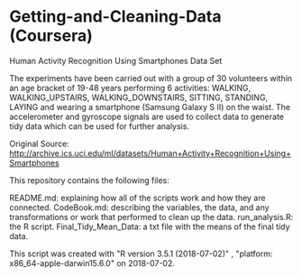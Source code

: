 
# Getting-and-Cleaning-Data (Coursera)

Human Activity Recognition Using Smartphones Data Set

The experiments have been carried out with a group of 30 volunteers within an age bracket of 19-48 years performing 6  activities: WALKING, WALKING_UPSTAIRS, WALKING_DOWNSTAIRS, SITTING, STANDING, LAYING and wearing a smartphone (Samsung Galaxy S II) on the waist. The accelerometer and gyroscope signals are used to collect data to generate tidy data which can be used for further analysis.

Original Source: http://archive.ics.uci.edu/ml/datasets/Human+Activity+Recognition+Using+Smartphones

This repository contains the following files:

README.md: explaining how all of the scripts work and how they are connected.
CodeBook.md: describing the variables, the data, and any transformations or work that performed to clean up the data.
run_analysis.R: the R script.
Final_Tidy_Mean_Data: a txt file with the means of the final tidy data.


This script was created with "R version 3.5.1 (2018-07-02)" , "platform: x86_64-apple-darwin15.6.0" on 2018-07-02.
